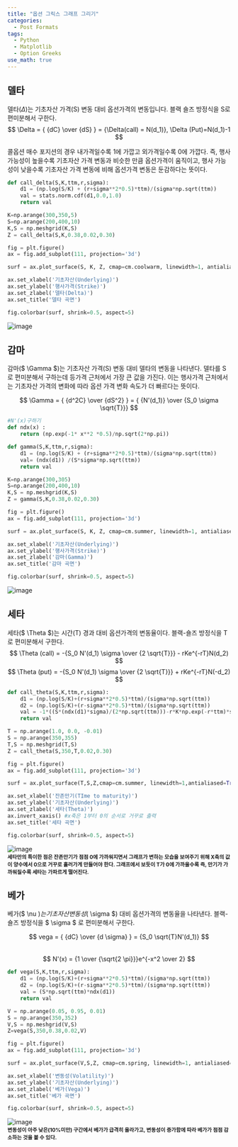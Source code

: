 ```yaml
---
title: "옵션 그릭스 그래프 그리기"
categories:
  - Post Formats
tags:
  - Python
  - Matplotlib
  - Option Greeks
use_math: true
---
```

## 델타
델타($\Delta$)는 기초자산 가격(S) 변동 대비 옵션가격의 변동입니다. 블랙 숄즈 방정식을 S로 편미분해서 구한다.
$$ \Delta = { {dC} \over {dS} } = {\Delta(call) = N(d_1)}, \Delta (Put)=N(d_1)-1 $$

콜옵션 매수 포지션의 경우 내가격일수록 1에 가깝고 외가격일수록 0에 가깝다. 즉, 행사 가능성이 높을수록 기초자산 가격 변동과 비슷한 만큼 옵션가격이 움직이고, 행사 가능성이 낮을수록 기초자산 가격 변동에 비해 옵션가격 변동은 둔감하다는 뜻이다.

```python
def call_delta(S,K,ttm,r,sigma):
    d1 = (np.log(S/K) + (r+sigma**2*0.5)*ttm)/(sigma*np.sqrt(ttm))
    val = stats.norm.cdf(d1,0.0,1.0)
    return val

K=np.arange(300,350,5)
S=np.arange(200,400,10)
K,S = np.meshgrid(K,S)
Z = call_delta(S,K,0.38,0.02,0.30)

fig = plt.figure()
ax = fig.add_subplot(111, projection='3d')

surf = ax.plot_surface(S, K, Z, cmap=cm.coolwarm, linewidth=1, antialiased=True, alpha=0.8)

ax.set_xlabel('기초자산(Underlying)')
ax.set_ylabel('행사가격(Strike)')
ax.set_zlabel('델타(Delta)')
ax.set_title('델타 곡면')

fig.colorbar(surf, shrink=0.5, aspect=5)
```
![image](https://user-images.githubusercontent.com/56333934/87279630-0b7a0380-c52c-11ea-83fc-5e7c3176de70.png)

## 감마
감마($ \Gamma $)는 기초자산 가격(S) 변동 대비 델타의 변동을 나타낸다. 델타를 S로 편미분해서 구하는데 등가격 근처에서 가장 큰 값을 가진다. 이는 행사가격 근처에서는 기초자산 가격의 변화에 따라 옵션 가격 변화 속도가 더 빠르다는 뜻이다.

$$ \Gamma = { {d^2C} \over {dS^2} } = { {N'(d_1)} \over {S_0 \sigma \sqrt{T}}} $$

```python
#N'(x)구하기
def ndx(x) :
    return (np.exp(-1* x**2 *0.5)/np.sqrt(2*np.pi))

def gamma(S,K,ttm,r,sigma):
    d1 = (np.log(S/K) + (r+sigma**2*0.5)*ttm)/(sigma*np.sqrt(ttm))
    val= (ndx(d1)) /(S*sigma*np.sqrt(ttm))
    return val

K=np.arange(300,305)
S=np.arange(200,400,10)
K,S = np.meshgrid(K,S)
Z = gamma(S,K,0.38,0.02,0.30)

fig = plt.figure()
ax = fig.add_subplot(111, projection='3d')

surf = ax.plot_surface(S, K, Z, cmap=cm.summer, linewidth=1, antialiased=True, alpha=0.8)

ax.set_xlabel('기초자산(Underlying)')
ax.set_ylabel('행사가격(Strike)')
ax.set_zlabel('감마(Gamma)')
ax.set_title('감마 곡면')

fig.colorbar(surf, shrink=0.5, aspect=5)
```
![image](https://user-images.githubusercontent.com/56333934/87280486-27ca7000-c52d-11ea-8e26-90b23f6f7f84.png)

## 세타
세타($ \Theta $)는 시간(T) 경과 대비 옵션가격의 변동율이다. 블랙-숄즈 방정식을 T로 편미분해서 구한다.
$$ \Theta (call) = -{S_0 N'(d_1) \sigma \over {2 \sqrt{T}}} - rKe^{-rT}N(d_2) $$
$$ \Theta (put) = -{S_0 N'(d_1) \sigma \over {2 \sqrt{T}}} + rKe^{-rT}N(-d_2) $$

```python
def call_theta(S,K,ttm,r,sigma):
    d1 = (np.log(S/K)+(r+sigma**2*0.5)*ttm)/(sigma*np.sqrt(ttm))
    d2 = (np.log(S/K)+(r-sigma**2*0.5)*ttm)/(sigma*np.sqrt(ttm))
    val = -1*((S*(ndx(d1)*sigma)/(2*np.sqrt(ttm)))-r*K*np.exp(-r*ttm)*stats.norm.cdf(d2,0.0,1.0))
    return val

T = np.arange(1.0, 0.0, -0.01)
S = np.arange(350,355)
T,S = np.meshgrid(T,S)
Z = call_theta(S,350,T,0.02,0.30)

fig = plt.figure()
ax = fig.add_subplot(111, projection='3d')

surf = ax.plot_surface(T,S,Z,cmap=cm.summer, linewidth=1,antialiased=True, alpha=0.8)

ax.set_xlabel('잔존만기(TIme to maturity)')
ax.set_ylabel('기초자산(Underlying)')
ax.set_zlabel('세타(Theta)')
ax.invert_xaxis() #x축은 1부터 0의 순서로 거꾸로 출력
ax.set_title('세타 곡면')

fig.colorbar(surf, shrink=0.5, aspect=5)  
```
![image](https://user-images.githubusercontent.com/56333934/87281201-f1d9bb80-c52d-11ea-86bd-5589ca68fc3f.png)   
<small>**세타만의 특이한 점은 잔존만기가 점점 0에 가까워지면서 그래프가 변하는 모습을 보여주기 위해 X축의 값이 양수에서 0으로 거꾸로 흘러가게 만들어야 한다. 그래프에서 보듯이 T가 0에 가까울수록 즉, 만기가 가까워질수록 세타는 가파르게 떨어진다.**</small>   

## 베가
베가($ \nu $) 는 기초자산 변동성($ \sigma $) 대비 옵션가격의 변동율을 나타낸다. 블랙-숄즈 방정식을 $ \sigma $ 로 편미분해서 구한다.

$$ vega = { {dC} \over {d \sigma} } = {S_0 \sqrt{T}N'(d_1)} $$<br>
$$ N'(x) = {1 \over {\sqrt{2 \pi}}}e^{-x^2 \over 2} $$

```python
def vega(S,K,ttm,r,sigma):
    d1 = (np.log(S/K)+(r+sigma**2*0.5)*ttm)/(sigma*np.sqrt(ttm))
    d2 = (np.log(S/K)+(r-sigma**2*0.5)*ttm)/(sigma*np.sqrt(ttm))
    val = (S*np.sqrt(ttm)*ndx(d1))
    return val

V = np.arange(0.05, 0.95, 0.01)
S = np.arange(350,352)
V,S = np.meshgrid(V,S)
Z=vega(S,350,0.38,0.02,V)

fig = plt.figure()
ax = fig.add_subplot(111, projection='3d')

surf = ax.plot_surface(V,S,Z, cmap=cm.spring, linewidth=1, antialiased=True, alpha=0.8)

ax.set_xlabel('변동성(Volatility)')
ax.set_ylabel('기초자산(Underlying)')
ax.set_zlabel('베가(Vega)')
ax.set_title('베가 곡면')

fig.colorbar(surf, shrink=0.5, aspect=5)
```
![image](https://user-images.githubusercontent.com/56333934/87282163-f2bf1d00-c52e-11ea-93f9-5be541a251e2.png)   
<small>**변동성이 아주 낮은(10%미만) 구간에서 베가가 급격히 올라가고, 변동성이 증가함에 따라 베가가 점점 감소하는 것을 볼 수 있다.**</small>
